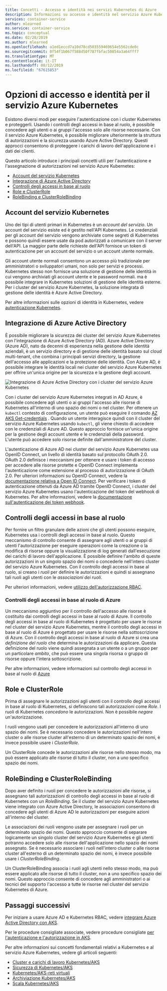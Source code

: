 ```yaml
---
title: Concetti - Accesso e identità nei servizi Kubernetes di Azure
description: Informazioni su accesso e identità nel servizio Azure Kubernetes, inclusi integrazione di Azure Active Directory, controllo degli accessi in base al ruolo di Kubernetes e ruoli e associazioni.
services: container-service
author: mlearned
ms.service: container-service
ms.topic: conceptual
ms.date: 02/28/2019
ms.author: mlearned
ms.openlocfilehash: a1ed1eccd7a10d78cd503559469654e5562cde0c
ms.sourcegitcommit: 0f54f1b067f588d50f787fbfac50854a3a64fff7
ms.translationtype: MT
ms.contentlocale: it-IT
ms.lasthandoff: 08/12/2019
ms.locfileid: "67615853"
---
```

# <a name="access-and-identity-options-for-azure-kubernetes-service-aks"></a>Opzioni di accesso e identità per il servizio Azure Kubernetes

Esistono diversi modi per eseguire l'autenticazione con i cluster Kubernetes e proteggerli. Usando i controlli degli accessi in base al ruolo, è possibile concedere agli utenti o ai gruppi l'accesso solo alle risorse necessarie. Con il servizio Azure Kubernetes, è possibile migliorare ulteriormente la struttura di autorizzazioni e la sicurezza usando Azure Active Directory. Questi approcci consentono di proteggere i carichi di lavoro dell'applicazione e i dati dei clienti.

Questo articolo introduce i principali concetti utili per l'autenticazione e l'assegnazione di autorizzazioni nel servizio Azure Kubernetes:

- [Account del servizio Kubernetes](#kubernetes-service-accounts)
- [Integrazione di Azure Active Directory](#azure-active-directory-integration)
- [Controlli degli accessi in base al ruolo](#role-based-access-controls-rbac)
- [Role e ClusterRole](#roles-and-clusterroles)
- [RoleBinding e ClusterRoleBinding](#rolebindings-and-clusterrolebindings)

## <a name="kubernetes-service-accounts"></a>Account del servizio Kubernetes

Uno dei tipi di utenti primari in Kubernetes è un *account del servizio*. Un account del servizio esiste ed è gestito nell'API Kubernetes. Le credenziali per gli account del servizio vengono archiviate come segreti di Kubernetes e possono quindi essere usate da pod autorizzati a comunicare con il server dell'API. La maggior parte delle richieste dell'API fornisce un token di autenticazione per un account del servizio o un account utente normale.

Gli account utente normali consentono un accesso più tradizionale per amministratori o sviluppatori umani, non solo per servizi e processi. Kubernetes stesso non fornisce una soluzione di gestione delle identità in cui vengono archiviati gli account utente e le password normali. ma è possibile integrare in Kubernetes soluzioni di gestione delle identità esterne. Per i cluster del servizio Azure Kubernetes, la soluzione integrata di gestione delle identità è Azure Active Directory.

Per altre informazioni sulle opzioni di identità in Kubernetes, vedere [autenticazione Kubernetes][kubernetes-authentication].

## <a name="azure-active-directory-integration"></a>Integrazione di Azure Active Directory

È possibile migliorare la sicurezza dei cluster del servizio Azure Kubernetes con l'integrazione di Azure Active Directory (AD). Azure Active Directory (Azure AD), nato da decenni di esperienza nella gestione delle identità aziendali, è un servizio directory e di gestione delle identità basato sul cloud multi-tenant, che combina i principali servizi directory, la gestione dell'accesso alle applicazioni e la protezione delle identità. Con Azure AD, è possibile integrare le identità locali nei cluster del servizio Azure Kubernetes per offrire un'unica origine per la sicurezza e la gestione degli account.

![Integrazione di Azure Active Directory con i cluster del servizio Azure Kubernetes](media/concepts-identity/aad-integration.png)

Con i cluster del servizio Azure Kubernetes integrati in AD Azure, è possibile concedere agli utenti o ai gruppi l'accesso alle risorse di Kubernetes all'interno di uno spazio dei nomi o nel cluster. Per ottenere un `kubectl` contesto di configurazione, un utente può eseguire il comando [AZ AKS Get-credentials][az-aks-get-credentials] . Quando un utente interagisce quindi con il cluster del servizio Azure Kubernetes usando `kubectl`, gli viene chiesto di accedere con le credenziali di Azure AD. Questo approccio fornisce un'unica origine per la gestione degli account utente e le credenziali della password. L'utente può accedere solo risorse definite dall'amministratore del cluster.

L'autenticazione di Azure AD nei cluster del servizio Azure Kubernetes usa OpenID Connect, un livello di identità basato sul protocollo OAuth 2.0. OAuth 2.0 definisce i meccanismi per ottenere e usare i token di accesso per accedere alle risorse protette e OpenID Connect implementa l'autenticazione come estensione al processo di autorizzazione di OAuth 2.0. Per ulteriori informazioni su OpenID Connect, vedere la [documentazione relativa a Open ID Connect][openid-connect]. Per verificare i token di autenticazione ottenuti da Azure AD tramite OpenID Connect, i cluster del servizio Azure Kubernetes usano l'autenticazione del token del webhook di Kubernetes. Per altre informazioni, vedere la [documentazione sull'autenticazione dei token webhook][webhook-token-docs].

## <a name="role-based-access-controls-rbac"></a>Controlli degli accessi in base al ruolo

Per fornire un filtro granulare delle azioni che gli utenti possono eseguire, Kubernetes usa i controlli degli accessi in base al ruolo. Questo meccanismo di controllo consente di assegnare agli utenti o ai gruppi di utenti l'autorizzazione per eseguire operazioni come la creazione o la modifica di risorse oppure la visualizzazione di log generati dall'esecuzione dei carichi di lavoro dell'applicazione. È possibile definire l'ambito di queste autorizzazioni in un singolo spazio dei nomi o concederle nell'intero cluster del servizio Azure Kubernetes. Con il controllo degli accessi in base al ruolo, si creano i *ruoli* per definire le autorizzazioni e quindi si assegnano tali ruoli agli utenti con le *associazioni dei ruoli*.

Per ulteriori informazioni, vedere [utilizzo dell'autorizzazione RBAC][kubernetes-rbac].

### <a name="azure-role-based-access-controls-rbac"></a>Controlli degli accessi in base al ruolo di Azure
Un meccanismo aggiuntivo per il controllo dell'accesso alle risorse è costituito dai controlli degli accessi in base al ruolo di Azure. Il controllo degli accessi in base al ruolo di Kubernetes è progettato per usare le risorse nel cluster del servizio Azure Kubernetes, mentre il controllo degli accessi in base al ruolo di Azure è progettato per usare le risorse nella sottoscrizione di Azure. Con il controllo degli accessi in base al ruolo di Azure si crea una *definizione del ruolo* che determina le autorizzazioni da applicare. Questa definizione del ruolo viene quindi assegnata a un utente o a un gruppo per un particolare *ambito*, che può essere una singola risorsa o gruppo di risorse oppure l'intera sottoscrizione.

Per altre informazioni, vedere informazioni sul controllo degli accessi in base al ruolo di [Azure][azure-rbac]

## <a name="roles-and-clusterroles"></a>Role e ClusterRole

Prima di assegnare le autorizzazioni agli utenti con il controllo degli accessi in base al ruolo di Kubernetes, si definiscono tali autorizzazioni come *Role*. I ruoli di Kubernetes *concedono* le autorizzazioni. Non è possibile *negare* un'autorizzazione.

I ruoli vengono usati per concedere le autorizzazioni all'interno di uno spazio dei nomi. Se è necessario concedere le autorizzazioni nell'intero cluster o alle risorse cluster all'esterno di un determinato spazio dei nomi, è invece possibile usare i *ClusterRole*.

Un ClusterRole concede le autorizzazioni alle risorse nello stesso modo, ma può essere applicato alle risorse di tutto il cluster, non a uno specifico spazio dei nomi.

## <a name="rolebindings-and-clusterrolebindings"></a>RoleBinding e ClusterRoleBinding

Dopo aver definito i ruoli per concedere le autorizzazioni alle risorse, si assegnano tali autorizzazioni di controllo degli accessi in base al ruolo di Kubernetes con un *RoleBinding*. Se il cluster del servizio Azure Kubernetes viene integrato con Azure Active Directory, le associazioni consentono di concedere agli utenti di Azure AD le autorizzazioni per eseguire azioni all'interno del cluster.

Le associazioni dei ruoli vengono usate per assegnare i ruoli per un determinato spazio dei nomi. Questo approccio consente di separare logicamente un singolo cluster del servizio Azure Kubernetes e gli utenti potranno accedere solo alle risorse dell'applicazione nello spazio dei nomi assegnato. Se è necessario associare i ruoli nell'intero cluster o alle risorse cluster all'esterno di un determinato spazio dei nomi, è invece possibile usare i *ClusterRoleBinding*.

Un ClusterRoleBinding associa i ruoli agli utenti nello stesso modo, ma può essere applicato alle risorse di tutto il cluster, non a uno specifico spazio dei nomi. Questo approccio consente di concedere agli amministratori o ai tecnici del supporto l'accesso a tutte le risorse nel cluster del servizio Kubernetes di Azure.

## <a name="next-steps"></a>Passaggi successivi

Per iniziare a usare Azure AD e Kubernetes RBAC, vedere [integrare Azure Active Directory con AKS][aks-aad].

Per le procedure consigliate associate, vedere procedure consigliate [per l'autenticazione e l'autorizzazione in AKS][operator-best-practices-identity].

Per altre informazioni sui concetti fondamentali relativi a Kubernetes e al servizio Azure Kubernetes, vedere gli articoli seguenti:

- [Cluster e carichi di lavoro Kubernetes/AKS][aks-concepts-clusters-workloads]
- [Sicurezza di Kubernetes/AKS][aks-concepts-security]
- [Kubernetes/AKS-reti virtuali][aks-concepts-network]
- [Archiviazione Kubernetes/AKS][aks-concepts-storage]
- [Scala Kubernetes/AKS][aks-concepts-scale]

<!-- LINKS - External -->
[kubernetes-authentication]: https://kubernetes.io/docs/reference/access-authn-authz/authentication
[webhook-token-docs]: https://kubernetes.io/docs/reference/access-authn-authz/authentication/#webhook-token-authentication
[kubernetes-rbac]: https://kubernetes.io/docs/reference/access-authn-authz/rbac/

<!-- LINKS - Internal -->
[openid-connect]: ../active-directory/develop/v1-protocols-openid-connect-code.md
[az-aks-get-credentials]: /cli/azure/aks#az-aks-get-credentials
[azure-rbac]: ../role-based-access-control/overview.md
[aks-aad]: azure-ad-integration-cli.md
[aks-concepts-clusters-workloads]: concepts-clusters-workloads.md
[aks-concepts-security]: concepts-security.md
[aks-concepts-scale]: concepts-scale.md
[aks-concepts-storage]: concepts-storage.md
[aks-concepts-network]: concepts-network.md
[operator-best-practices-identity]: operator-best-practices-identity.md
